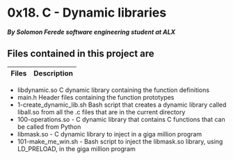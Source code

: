 # 0x18. C - Dynamic libraries
***By Solomon Ferede software engineering student at ALX***
## Files contained in this project are
Files | Description
----- | -----------
- libdynamic.so C dynamic library containing the function definitions
- main.h Header files containing the function prototypes
- 1-create_dynamic_lib.sh Bash script that creates a dynamic library called liball.so from all the .c files that are in the current directory
- 100-operations.so - C dynamic library that contains C functions that can be called from Python
- libmask.so - C dynamic library to inject in a giga million program
- 101-make_me_win.sh - Bash script to inject the libmask.so library, using LD_PRELOAD, in the giga million program
